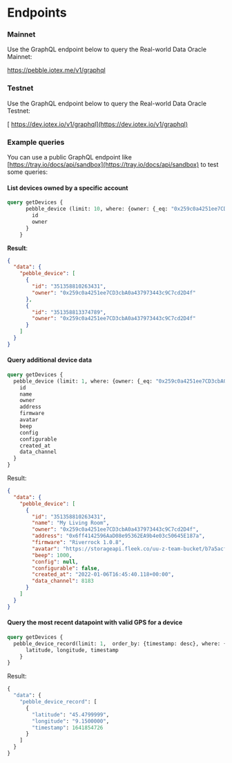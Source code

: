 # Endpoints

### Mainnet

Use the GraphQL endpoint below to query the Real-world Data Oracle Mainnet:

[https://pebble.iotex.me/v1/graphql ](https://pebble.iotex.me/v1/graphql)

### Testnet

Use the GraphQL endpoint below to query the Real-world Data Oracle Testnet:

[ https://dev.iotex.io/v1/graphql](https://dev.iotex.io/v1/graphql)

### Example queries

You can use a public GraphQL endpoint like [https://tray.io/docs/api/sandbox](https://tray.io/docs/api/sandbox) to test some queries:

#### List devices owned by a specific account

```graphql
query getDevices {
      pebble_device (limit: 10, where: {owner: {_eq: "0x259c0a4251ee7CD3cbA0a437973443c9C7cd2D4f"} }) {
        id
        owner
      }
    }
```

**Result**:

```json
{
  "data": {
    "pebble_device": [
      {
        "id": "351358810263431",
        "owner": "0x259c0a4251ee7CD3cbA0a437973443c9C7cd2D4f"
      },
      {
        "id": "351358813374789",
        "owner": "0x259c0a4251ee7CD3cbA0a437973443c9C7cd2D4f"
      }
    ]
  }
}
```

#### Query additional device data

```graphql
query getDevices {
  pebble_device (limit: 1, where: {owner: {_eq: "0x259c0a4251ee7CD3cbA0a437973443c9C7cd2D4f"} }) {
    id
    name
    owner
    address
    firmware
    avatar
    beep
    config
    configurable
    created_at
    data_channel
  }
}
```

Result:

```json
{
  "data": {
    "pebble_device": [
      {
        "id": "351358810263431",
        "name": "My Living Room",
        "owner": "0x259c0a4251ee7CD3cbA0a437973443c9C7cd2D4f",
        "address": "0x6ff4142596AaD08e95362EA9b4e03c50645E187a",
        "firmware": "Riverrock 1.0.8",
        "avatar": "https://storageapi.fleek.co/uu-z-team-bucket/b7a5acf3-c513-4279-944b-72f4dbf17e8c",
        "beep": 1000,
        "config": null,
        "configurable": false,
        "created_at": "2022-01-06T16:45:40.118+00:00",
        "data_channel": 8183
      }
    ]
  }
}
```

#### Query the most recent datapoint with valid GPS for a device

```graphql
query getDevices {
  pebble_device_record(limit: 1,  order_by: {timestamp: desc}, where: {imei: {_eq: "351358810263431"}, latitude: {_neq: "200.0000000"}}) {
      latitude, longitude, timestamp
    }
}
```

Result:

```graphql
{
  "data": {
    "pebble_device_record": [
      {
        "latitude": "45.4799999",
        "longitude": "9.1500000",
        "timestamp": 1641854726
      }
    ]
  }
}
```
